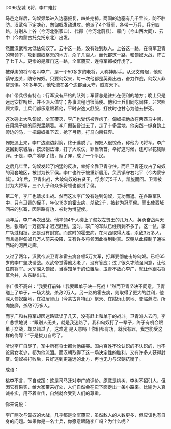 D096龙城飞将，李广难封

马邑之谋后，匈奴频繁进入边塞报复，四处抢掠。两国的边塞有几千里长，防不胜防。汉武帝下定决心，向匈奴发动进攻。他派了4个将军，各带一万兵，兵分四路，分别从上谷（今河北张家口）、代郡（今河北蔚县）、雁门（今山西大同）、云中（今内蒙古托克托东北）出发。

然而汉武帝太低估匈奴了。云中这一路，没有碰到敌人。上谷这一路，在将军卫青的带领下，攻到匈奴祭天的地方，杀了几百人。而代郡这一路，和匈奴大战，阵亡了七千人。更惨的是雁门这一路，全军覆灭，连将军都被俘虏了。

被俘虏的将军名叫李广，是一个50多岁的老将，人称神射手。从汉文帝起，他就镇守边关，防守匈奴。只要匈奴来，每一次他都是英勇出击，奋力作战，匈奴人非常畏惧。30多年来，他轮流在各个边郡当太守，威震天下。

李广带兵很有特点：行军没有严格的队列；军营总是驻扎在便利的地方；晚上只是远远安排哨兵，并不派人值守；办事流程也很简便。他和士兵们同吃同住，非常照顾大家。士兵们都乐意跟着他，平时安逸又舒服，打仗时也甘心为他去拼死。

这次碰上大队匈奴，全军覆灭，李广也受伤被俘虏了。匈奴把他放在两匹马中间，在用绳子编的网兜里躺着。李广假装昏过去了，走了十多里地，他突然一纵身跳上旁边的马，一把匈奴推下去，抢了弓箭，打马向南狂奔。

匈奴追上来，李广边跑边射箭，终于逃脱了。匈奴人很惊奇，称他为飞将军。李广逃回到京城后，按汉朝法律，打了大败仗，罪当斩首。幸好这时候，还可以花钱赎罪。于是，李广凑够了钱，赎了罪，成了一个平民。

之后几年里，匈奴发起了凶猛的反攻，幸好全靠卫青守住。而且卫青还攻占了匈奴的河套地区，被封为长平侯。李广也终于被重新启用，负责镇守右北平（今内蒙宁城）。3年后，卫青出战，大破匈奴的右贤王，俘虏1万5千人，凯旋而回。卫青被封为大将军，三个儿子和众多将领也都封了侯。

第二年，李广也请求出战。然而这次李广没有碰到匈奴，无功而返。在各路军队中，只有卫青的侄子，年仅18岁的霍去病，杀敌2千，被封为冠军侯。而出使西域回来的张骞，因带路有功，被封为博望侯。

两年后，李广再次出战。他率领4千人碰上了匈奴左贤王的几万人，英勇奋战两天后，张骞的一万援军才迟迟赶到。这时，李广的军队已经所剩不多了。这一仗，李广功过相抵，还是没有封赏。而这时的霍去病，在河西取得大胜，杀敌3万多人，而且逼得匈奴几万人前来投降，又有许多将领因此得到封赏。汉朝从此控制了通往西域的河西走廊。

又过了两年，汉武帝派卫青和霍去病各领5万大军，打算要彻底击垮匈奴。已经65岁的李广坚决请战。汉武帝觉得他太老了，没有答应；过了很久才勉强同意，让他任前将军。大军深入匈奴，当得知单于的位置后，卫青不放心李广，就让他跟右将军合并，从东路出击。

李广很不高兴：“我要打前锋！我要跟单于决一死战！”然而卫青坚决不同意。卫青碰上了单于，一场大战，杀敌2万人。另一路的霍去病，则取得了更大的胜利，他深入匈奴腹地，在狼居胥山（今蒙古肯特山）祭天、在姑衍山祭地、登临瀚海，所向披靡，杀敌7万多人。

而李广和右将军却因迷路延误了几天，没有赶上和单于的战斗。卫青派人去问，李广悲愤地说：“跟别人无关，就是我迷路了。我和匈奴打了一辈子，终于有机会跟单于交战，却又错过了，这难道 是天意吗！你们都有功，就我有罪，我岂能受这样的侮辱？”于是拔刀自尽了。

听说李广自尽了，军中所有将士都为他痛哭。国内百姓不论认识的不认识的，也不论男女老少，都为他流泪。而汉朝取得了这一场决定性的胜利，又有许多人获得封赏。匈奴被打败后，只好逃到更遥远的北方，再也无力与汉朝抗衡了。

成语：

桃李不言，下自成蹊：这是司马迁对李广的评价。原意是桃树、李树不招引人，但因它有果实，给大家带来好处，人们自然会在它下面走出一条小路来。比喻为人真诚朴实，用不着宣传，自然就会受到人们的尊重。



你来说说：

​	李广两次与匈奴的大战，几乎都是全军覆灭，虽然敌人的人数更多，但应该也有自身的问题。如果你是一名士兵，你愿意跟随李广吗？为什么呢？






